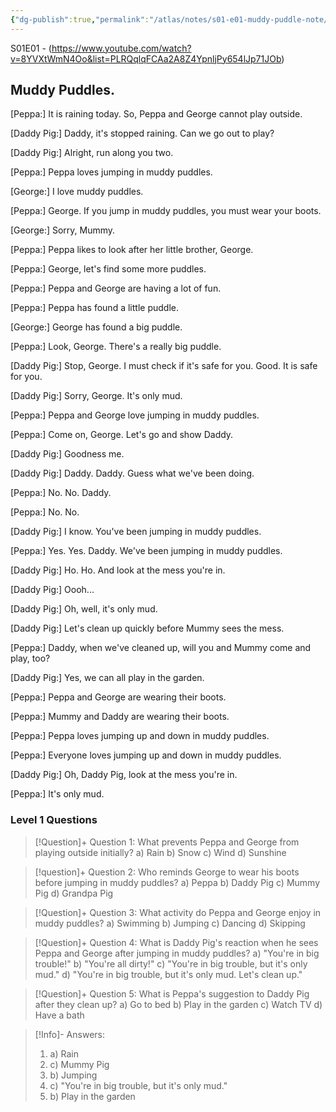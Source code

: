 ```yaml
---
{"dg-publish":true,"permalink":"/atlas/notes/s01-e01-muddy-puddle-note/","tags":["PeppaPig"]}
---
```


S01E01 - (https://www.youtube.com/watch?v=8YVXtWmN4Oo&list=PLRQqlqFCAa2A8Z4YpnljPy654lJp71JOb)
## Muddy Puddles.

[Peppa:] It is raining today. So, Peppa and George cannot play outside.

[Daddy Pig:] Daddy, it's stopped raining. Can we go out to play?

[Daddy Pig:] Alright, run along you two.

[Peppa:] Peppa loves jumping in muddy puddles.

[George:] I love muddy puddles.

[Peppa:] George. If you jump in muddy puddles, you must wear your boots.

[George:] Sorry, Mummy.

[Peppa:] Peppa likes to look after her little brother, George.

[Peppa:] George, let's find some more puddles.

[Peppa:] Peppa and George are having a lot of fun.

[Peppa:] Peppa has found a little puddle.

[George:] George has found a big puddle.

[Peppa:] Look, George. There's a really big puddle.

[Daddy Pig:] Stop, George. I must check if it's safe for you. Good. It is safe for you.

[Daddy Pig:] Sorry, George. It's only mud.

[Peppa:] Peppa and George love jumping in muddy puddles.

[Peppa:] Come on, George. Let's go and show Daddy.

[Daddy Pig:] Goodness me.

[Daddy Pig:] Daddy. Daddy. Guess what we've been doing.

[Peppa:] No. No. Daddy.

[Peppa:] No. No.

[Daddy Pig:] I know. You've been jumping in muddy puddles.

[Peppa:] Yes. Yes. Daddy. We've been jumping in muddy puddles.

[Daddy Pig:] Ho. Ho. And look at the mess you're in.

[Daddy Pig:] Oooh...

[Daddy Pig:] Oh, well, it's only mud.

[Daddy Pig:] Let's clean up quickly before Mummy sees the mess.

[Peppa:] Daddy, when we've cleaned up, will you and Mummy come and play, too?

[Daddy Pig:] Yes, we can all play in the garden.

[Peppa:] Peppa and George are wearing their boots.

[Peppa:] Mummy and Daddy are wearing their boots.

[Peppa:] Peppa loves jumping up and down in muddy puddles.

[Peppa:] Everyone loves jumping up and down in muddy puddles.

[Daddy Pig:] Oh, Daddy Pig, look at the mess you're in.

[Peppa:] It's only mud.


### Level 1 Questions 

> [!Question]+ Question 1: What prevents Peppa and George from playing outside initially? 
a) Rain 
b) Snow 
c) Wind 
d) Sunshine

> [!question]+ Question 2: Who reminds George to wear his boots before jumping in muddy puddles? 
a) Peppa 
b) Daddy Pig 
c) Mummy Pig 
d) Grandpa Pig

> [!Question]+ Question 3: What activity do Peppa and George enjoy in muddy puddles? 
a) Swimming 
b) Jumping 
c) Dancing 
d) Skipping

> [!Question]+ Question 4: What is Daddy Pig's reaction when he sees Peppa and George after jumping in muddy puddles? 
a) "You're in big trouble!" 
b) "You're all dirty!" 
c) "You're in big trouble, but it's only mud." 
d) "You're in big trouble, but it's only mud. Let's clean up."

> [!Question]+ Question 5: What is Peppa's suggestion to Daddy Pig after they clean up? 
a) Go to bed 
b) Play in the garden 
c) Watch TV 
d) Have a bath


> [!Info]- Answers:
> 1. a) Rain
> 2. c) Mummy Pig
> 3. b) Jumping
> 4. c) "You're in big trouble, but it's only mud."
> 5. b) Play in the garden